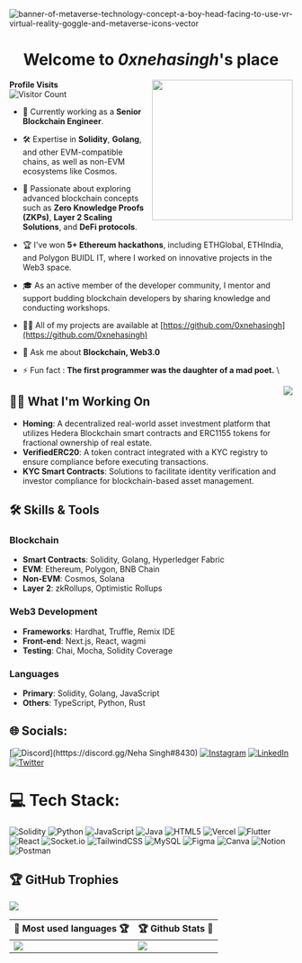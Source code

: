 ![banner-of-metaverse-technology-concept-a-boy-head-facing-to-use-vr-virtual-reality-goggle-and-metaverse-icons-vector](https://user-images.githubusercontent.com/67492324/206671744-69aa3705-7b21-4b1b-839c-c3e619ae27b9.jpg)



<h1 align="center">Welcome to <i>0xnehasingh</i>'s place</h1>

<img align="right" src="https://media1.giphy.com/media/DdpmhAQpQZzwHSrQ3f/giphy.gif?cid=ecf05e47s3jvq8hd695wi55o6q6ap6b2lc01af39bskelry3&rid=giphy.gif&ct=s" width="250" height="250">

**Profile Visits**\
![Visitor Count](https://profile-counter.glitch.me/0xnehasingh/count.svg)

- 🔭 Currently working as a **Senior Blockchain Engineer**.
- 🛠️ Expertise in **Solidity**, **Golang**, and other EVM-compatible chains, as well as non-EVM ecosystems like Cosmos.
- 🌱 Passionate about exploring advanced blockchain concepts such as **Zero Knowledge Proofs (ZKPs)**, **Layer 2 Scaling Solutions**, and **DeFi protocols**.
- 🏆 I've won **5+ Ethereum hackathons**, including ETHGlobal, ETHIndia, and Polygon BUIDL IT, where I worked on innovative projects in the Web3 space.
- 🎓 As an active member of the developer community, I mentor and support budding blockchain developers by sharing knowledge and conducting workshops.

- 👨‍💻 All of my projects are available at [https://github.com/0xnehasingh](https://github.com/0xnehasingh)

- 💬 Ask me about **Blockchain, Web3.0**

- ⚡ Fun fact : **The first programmer was the daughter of a mad poet.**
\
<img align="right" src="https://quotes-github-readme.vercel.app/api?type=vertical&theme=radical">

## 🧑‍💻 What I'm Working On
- **Homing**: A decentralized real-world asset investment platform that utilizes Hedera Blockchain smart contracts and ERC1155 tokens for fractional ownership of real estate.
- **VerifiedERC20**: A token contract integrated with a KYC registry to ensure compliance before executing transactions.
- **KYC Smart Contracts**: Solutions to facilitate identity verification and investor compliance for blockchain-based asset management.

## 🛠️ Skills & Tools
### Blockchain
- **Smart Contracts**: Solidity, Golang, Hyperledger Fabric
- **EVM**: Ethereum, Polygon, BNB Chain
- **Non-EVM**: Cosmos, Solana
- **Layer 2**: zkRollups, Optimistic Rollups

### Web3 Development
- **Frameworks**: Hardhat, Truffle, Remix IDE
- **Front-end**: Next.js, React, wagmi
- **Testing**: Chai, Mocha, Solidity Coverage

### Languages
- **Primary**: Solidity, Golang, JavaScript
- **Others**: TypeScript, Python, Rust

## 🌐 Socials:
[![Discord](https://img.shields.io/badge/Discord-%237289DA.svg?logo=discord&logoColor=white)](htttps://discord.gg/Neha Singh#8430) [![Instagram](https://img.shields.io/badge/Instagram-%23E4405F.svg?logo=Instagram&logoColor=white)](https://instagram.com/0xnehasingh) [![LinkedIn](https://img.shields.io/badge/LinkedIn-%230077B5.svg?logo=linkedin&logoColor=white)](https://www.linkedin.com/in/neha-singh-60b4451a9/) [![Twitter](https://img.shields.io/badge/Twitter-%231DA1F2.svg?logo=Twitter&logoColor=white)](https://twitter.com/0xnehasingh) 

# 💻 Tech Stack:
![Solidity](https://img.shields.io/badge/Solidity-%23363636.svg?style=for-the-badge&logo=solidity&logoColor=white) ![Python](https://img.shields.io/badge/python-3670A0?style=for-the-badge&logo=python&logoColor=ffdd54) ![JavaScript](https://img.shields.io/badge/javascript-%23323330.svg?style=for-the-badge&logo=javascript&logoColor=%23F7DF1E) ![Java](https://img.shields.io/badge/java-%23ED8B00.svg?style=for-the-badge&logo=java&logoColor=white) ![HTML5](https://img.shields.io/badge/html5-%23E34F26.svg?style=for-the-badge&logo=html5&logoColor=white) ![Vercel](https://img.shields.io/badge/vercel-%23000000.svg?style=for-the-badge&logo=vercel&logoColor=white) ![Flutter](https://img.shields.io/badge/Flutter-%2302569B.svg?style=for-the-badge&logo=Flutter&logoColor=white)  ![React](https://img.shields.io/badge/react-%2320232a.svg?style=for-the-badge&logo=react&logoColor=%2361DAFB) ![Socket.io](https://img.shields.io/badge/Socket.io-black?style=for-the-badge&logo=socket.io&badgeColor=010101) ![TailwindCSS](https://img.shields.io/badge/tailwindcss-%2338B2AC.svg?style=for-the-badge&logo=tailwind-css&logoColor=white) ![MySQL](https://img.shields.io/badge/mysql-%2300f.svg?style=for-the-badge&logo=mysql&logoColor=white) ![Figma](https://img.shields.io/badge/figma-%23F24E1E.svg?style=for-the-badge&logo=figma&logoColor=white) ![Canva](https://img.shields.io/badge/Canva-%2300C4CC.svg?style=for-the-badge&logo=Canva&logoColor=white) ![Notion](https://img.shields.io/badge/Notion-%23000000.svg?style=for-the-badge&logo=notion&logoColor=white) ![Postman](https://img.shields.io/badge/Postman-FF6C37?style=for-the-badge&logo=postman&logoColor=white)

## 🏆 GitHub Trophies
![](https://github-profile-trophy.vercel.app/?username=0xnehasingh&theme=discord&no-frame=false&no-bg=false&margin-w=4)

|🎯 Most used languages 🏆| 🏆 Github Stats 🔭|
|----------------------------------|----------------------------|
|![](https://github-readme-stats.vercel.app/api/top-langs/?username=0xnehasingh&theme=blueberry&hide_border=false&include_all_commits=false&count_private=true&layout=compact)|![](https://github-readme-stats.vercel.app/api?username=0xnehasingh&theme=blueberry&hide_border=false&include_all_commits=false&count_private=true)|
